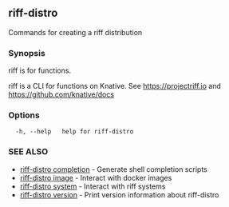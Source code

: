 ## riff-distro

Commands for creating a riff distribution

### Synopsis

riff is for functions.

riff is a CLI for functions on Knative.
See https://projectriff.io and https://github.com/knative/docs

### Options

```
  -h, --help   help for riff-distro
```

### SEE ALSO

* [riff-distro completion](riff-distro_completion.md)	 - Generate shell completion scripts
* [riff-distro image](riff-distro_image.md)	 - Interact with docker images
* [riff-distro system](riff-distro_system.md)	 - Interact with riff systems
* [riff-distro version](riff-distro_version.md)	 - Print version information about riff-distro

